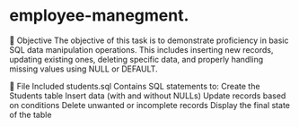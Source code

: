 # employee-manegment.
🎯 Objective
The objective of this task is to demonstrate proficiency in basic SQL data manipulation operations. This includes inserting new records, updating existing ones, deleting specific data, and properly handling missing values using NULL or DEFAULT.

📁 File Included
students.sql
Contains SQL statements to:
Create the Students table
Insert data (with and without NULLs)
Update records based on conditions
Delete unwanted or incomplete records
Display the final state of the table
